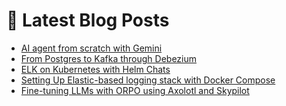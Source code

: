 # 📩 Latest Blog Posts
<!-- BLOG-POST-LIST:START -->
- [AI agent from scratch with Gemini](https://dzlab.github.io/genai/2024/09/15/ai-agent-gemini/)
- [From Postgres to Kafka through Debezium](https://dzlab.github.io/debezium/2024/06/09/debezium-kafka/)
- [ELK on Kubernetes with Helm Chats](https://dzlab.github.io/monitoring/2024/05/25/elk-k8s-helm/)
- [Setting Up Elastic-based logging stack with Docker Compose](https://dzlab.github.io/monitoring/2024/05/21/elk-docker-compose/)
- [Fine-tuning LLMs with ORPO using Axolotl and Skypilot](/dltips/en/pytorch/axolotl-orpo/)
<!-- BLOG-POST-LIST:END -->

